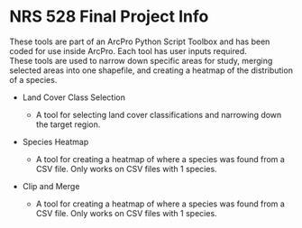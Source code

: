 # NRS 528 Final Project Info

These tools are part of an ArcPro Python Script Toolbox and has been coded for use inside ArcPro.  Each tool has user inputs required.  
These tools are used to narrow down specific areas for study, merging selected areas into one shapefile, and creating a heatmap of the distribution of a species.

- Land Cover Class Selection
  - A tool for selecting land cover classifications and narrowing down the target region.

- Species Heatmap
  - A tool for creating a heatmap of where a species was found from a CSV file.  Only works on CSV files with 1 species.

- Clip and Merge
  - A tool for creating a heatmap of where a species was found from a CSV file.  Only works on CSV files with 1 species.
